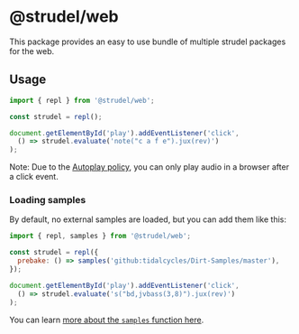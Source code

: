 # @strudel/web

This package provides an easy to use bundle of multiple strudel packages for the web.

## Usage

```js
import { repl } from '@strudel/web';

const strudel = repl();

document.getElementById('play').addEventListener('click', 
  () => strudel.evaluate('note("c a f e").jux(rev)')
);
```

Note: Due to the [Autoplay policy](https://developer.mozilla.org/en-US/docs/Web/API/Web_Audio_API/Best_practices#autoplay_policy), you can only play audio in a browser after a click event.

### Loading samples

By default, no external samples are loaded, but you can add them like this:

```js
import { repl, samples } from '@strudel/web';

const strudel = repl({
  prebake: () => samples('github:tidalcycles/Dirt-Samples/master'),
});

document.getElementById('play').addEventListener('click', 
  () => strudel.evaluate('s("bd,jvbass(3,8)").jux(rev)')
);
```

You can learn [more about the `samples` function here](https://strudel.tidalcycles.org/learn/samples#loading-custom-samples).
